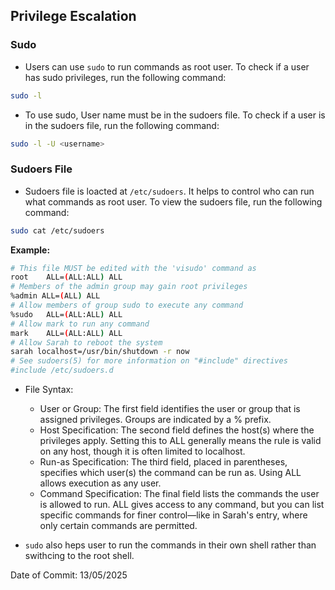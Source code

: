 ## Privilege Escalation

### Sudo

- Users can use `sudo` to run commands as root user. To check if a user has sudo privileges, run the following command:

```bash
sudo -l
```
- To use sudo, User name must be in the sudoers file. To check if a user is in the sudoers file, run the following command:

```bash
sudo -l -U <username>
```

### Sudoers File

- Sudoers file is loacted at `/etc/sudoers`. It helps to control who can run what commands as root user. To view the sudoers file, run the following command:

```bash
sudo cat /etc/sudoers
```

**Example:**
```bash
# This file MUST be edited with the 'visudo' command as
root    ALL=(ALL:ALL) ALL
# Members of the admin group may gain root privileges
%admin ALL=(ALL) ALL
# Allow members of group sudo to execute any command
%sudo   ALL=(ALL:ALL) ALL
# Allow mark to run any command
mark    ALL=(ALL:ALL) ALL
# Allow Sarah to reboot the system
sarah localhost=/usr/bin/shutdown -r now
# See sudoers(5) for more information on "#include" directives
#include /etc/sudoers.d
```
- File Syntax:
    - User or Group: The first field identifies the user or group that is assigned privileges. Groups are indicated by a % prefix.
    - Host Specification: The second field defines the host(s) where the privileges apply. Setting this to ALL generally means the rule is valid on any host, though it is often limited to localhost.
    - Run-as Specification: The third field, placed in parentheses, specifies which user(s) the command can be run as. Using ALL allows execution as any user.
    - Command Specification: The final field lists the commands the user is allowed to run. ALL gives access to any command, but you can list specific commands for finer control—like in Sarah's entry, where only certain commands are permitted.

- `sudo` also heps user to run the commands in their own shell rather than swithcing to the root shell.

Date of Commit: 13/05/2025